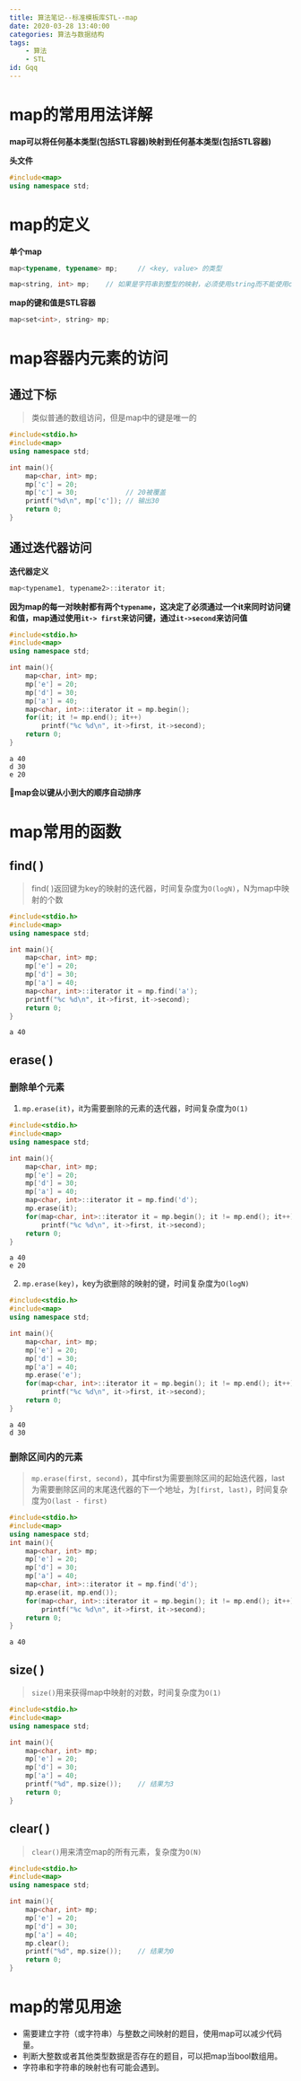 ```yaml
---
title: 算法笔记--标准模板库STL--map
date: 2020-03-28 13:40:00
categories: 算法与数据结构
tags: 
	- 算法
	- STL
id: Gqq
---
```




# map的常用用法详解

**map可以将任何基本类型(包括STL容器)映射到任何基本类型(包括STL容器)**

**头文件**

```cpp
#include<map>
using namespace std;
```

<!--more-->

# map的定义

**单个map**

```cpp
map<typename, typename> mp;		// <key, value> 的类型

map<string, int> mp;	// 如果是字符串到整型的映射，必须使用string而不能使用char数组
```

**map的键和值是STL容器**

```cpp
map<set<int>, string> mp;
```

# map容器内元素的访问

## 通过下标

> 类似普通的数组访问，但是map中的键是唯一的

```cpp
#include<stdio.h>
#include<map>
using namespace std;

int main(){
    map<char, int> mp;
    mp['c'] = 20;
    mp['c'] = 30;            // 20被覆盖
    printf("%d\n", mp['c']); // 输出30
    return 0;
}
```

## 通过迭代器访问

**迭代器定义**

```cpp
map<typename1, typename2>::iterator it;
```

**因为map的每一对映射都有两个`typename`，这决定了必须通过一个it来同时访问键和值，map通过使用`it-> first`来访问键，通过`it->second`来访问值**

```cpp
#include<stdio.h>
#include<map>
using namespace std;

int main(){
    map<char, int> mp;
    mp['e'] = 20;
    mp['d'] = 30;
    mp['a'] = 40;
    map<char, int>::iterator it = mp.begin();
    for(it; it != mp.end(); it++)
        printf("%c %d\n", it->first, it->second);
    return 0;
}
```

```shell
a 40
d 30
e 20
```

**🛑map会以键从小到大的顺序自动排序**

# map常用的函数

## find( )

> find( )返回键为key的映射的迭代器，时间复杂度为`O(logN)`，N为map中映射的个数

```cpp
#include<stdio.h>
#include<map>
using namespace std;

int main(){
    map<char, int> mp;
    mp['e'] = 20;
    mp['d'] = 30;
    mp['a'] = 40;
    map<char, int>::iterator it = mp.find('a');
    printf("%c %d\n", it->first, it->second);
    return 0;
}
```

```shell
a 40
```

## erase( )

### 删除单个元素

1. `mp.erase(it)`，it为需要删除的元素的迭代器，时间复杂度为`O(1)`

```cpp
#include<stdio.h>
#include<map>
using namespace std;

int main(){
    map<char, int> mp;
    mp['e'] = 20;
    mp['d'] = 30;
    mp['a'] = 40;
    map<char, int>::iterator it = mp.find('d');
    mp.erase(it);
    for(map<char, int>::iterator it = mp.begin(); it != mp.end(); it++)
        printf("%c %d\n", it->first, it->second);
    return 0;
}
```

```shell
a 40
e 20
```



2. `mp.erase(key)`，key为欲删除的映射的键，时间复杂度为`O(logN)`

```cpp
#include<stdio.h>
#include<map>
using namespace std;

int main(){
    map<char, int> mp;
    mp['e'] = 20;
    mp['d'] = 30;
    mp['a'] = 40;
    mp.erase('e');
    for(map<char, int>::iterator it = mp.begin(); it != mp.end(); it++)
        printf("%c %d\n", it->first, it->second);
    return 0;
}
```

```shell
a 40
d 30
```

### 删除区间内的元素

> `mp.erase(first, second)`，其中first为需要删除区间的起始迭代器，last为需要删除区间的末尾迭代器的下一个地址，为`[first, last)`，时间复杂度为`O(last - first)`

```cpp
#include<stdio.h>
#include<map>
using namespace std;
int main(){
    map<char, int> mp;
    mp['e'] = 20;
    mp['d'] = 30;
    mp['a'] = 40;
    map<char, int>::iterator it = mp.find('d');
    mp.erase(it, mp.end());
    for(map<char, int>::iterator it = mp.begin(); it != mp.end(); it++)
        printf("%c %d\n", it->first, it->second);
    return 0;
}
```

```shel
a 40
```

## size( )

> `size()`用来获得map中映射的对数，时间复杂度为`O(1)`

```cpp
#include<stdio.h>
#include<map>
using namespace std;

int main(){
    map<char, int> mp;
    mp['e'] = 20;
    mp['d'] = 30;
    mp['a'] = 40;
    printf("%d", mp.size());    // 结果为3
    return 0;
}
```

## clear( )

> `clear()`用来清空map的所有元素，复杂度为`O(N)`

```cpp
#include<stdio.h>
#include<map>
using namespace std;

int main(){
    map<char, int> mp;
    mp['e'] = 20;
    mp['d'] = 30;
    mp['a'] = 40;
    mp.clear();
    printf("%d", mp.size());    // 结果为0
    return 0;
}
```

# map的常见用途

- 需要建立字符（或字符串）与整数之间映射的题目，使用map可以减少代码量。
- 判断大整数或者其他类型数据是否存在的题目，可以把map当bool数组用。
- 字符串和字符串的映射也有可能会遇到。